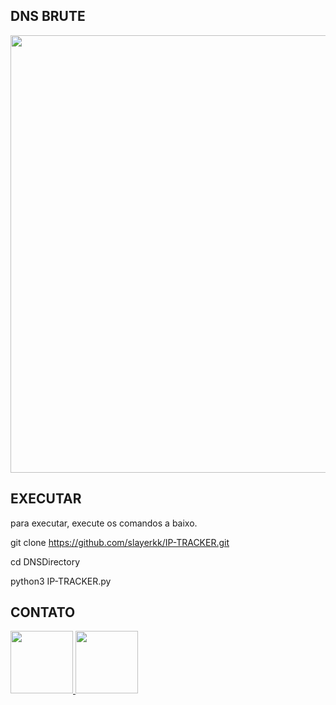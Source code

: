 DNS BRUTE
-
<span align="center"> 

</span>


<div align="center">
<img src="https://cdn.discordapp.com/attachments/1097881156713730138/1097889622601760768/image.png" width="700px" />
</div>

EXECUTAR
-
para executar, execute os comandos a baixo.

git clone https://github.com/slayerkk/IP-TRACKER.git

cd DNSDirectory

python3 IP-TRACKER.py

CONTATO
-

<a href="https://www.instagram.com/slayerkkk_/" target="_blank">
  <img src="https://cdn.discordapp.com/attachments/1000154460808556675/1089642850469294090/IMG_1953.png" width="100px">
</a>
<a href="https://discord.com/channels/@me/1000154460808556675" target="_blank">
  <img src="https://cdn.discordapp.com/attachments/1000154460808556675/1096626780191850496/discord-logo-1-1.png" width="100px">
</a>

